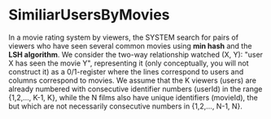 # SimiliarUsersByMovies
In a movie rating system by viewers, the SYSTEM search for pairs of viewers who have seen several common movies using **min hash** and the **LSH algorithm**.  We consider the two-way relationship watched (X, Y): "user X has seen the movie Y", representing it (only conceptually, you will not construct it) as a 0/1-register where the lines correspond to users and columns correspond to movies. We assume that the K viewers (users) are already numbered with consecutive identifier numbers (userId) in the range {1,2,…, Κ-1, Κ}, while the N films also have unique identifiers (movieId), the but which are not necessarily consecutive numbers in {1,2,…, N-1, N}.
